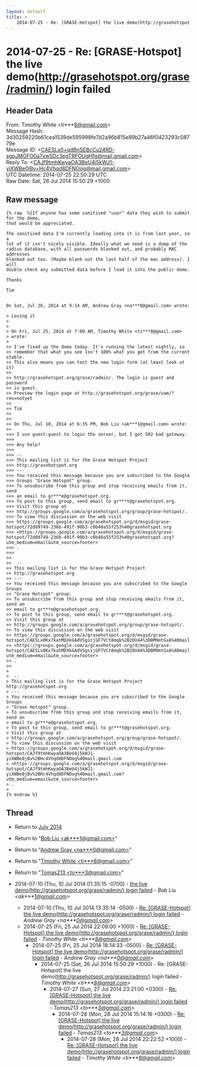 ```yaml
---
layout: default
title: >
    2014-07-25 - Re: [GRASE-Hotspot] the live demo(http://grasehotspot.org/grase/radmin/) login failed
---
```


# 2014-07-25 - Re: [GRASE-Hotspot] the live demo(http://grasehotspot.org/grase/radmin/) login failed

## Header Data

From: Timothy White \<ti***8@gmail.com\><br>
Message Hash: 3d30259220b61cea1539de595998fe7d2a96b815e89b27a46f0423293c08779e<br>
Message ID: \<CAESLx0+qdBnSEBcCu24RD-xgpJMGFO0a7xw5Dc3egTRFOUgHfg@mail.gmail.com\><br>
Reply To: \<CAJf9tmhKwyaOA3BeU4j5kWJ1-yiXWBe0jBv+Hc4Vhqd8DFNOog@mail.gmail.com\><br>
UTC Datetime: 2014-07-25 22:50:29 UTC<br>
Raw Date: Sat, 26 Jul 2014 15:50:29 +1000<br>

## Raw message

```
{% raw  %}If anyone has some sanitised "user" data they wish to submit for the demo,
that would be appreciated.

The sanitised data I'm currently loading into it is from last year, so a
lot of it isn't nicely visible. Ideally what we need is a dump of the
radius database, with all passwords blanked out, and probably MAC addresses
blanked out too. (Maybe blank out the last half of the mac address). I will
double check any submitted data before I load it into the public demo.

Thanks

Tim


On Sat, Jul 26, 2014 at 9:14 AM, Andrew Gray <na***0@gmail.com> wrote:

> Loving it
>
>
> On Fri, Jul 25, 2014 at 7:09 AM, Timothy White <ti***8@gmail.com>
> wrote:
>
>> I've fixed up the demo today. It's running the latest nightly, so
>> remember that what you see isn't 100% what you get from the current stable.
>> This also means you can test the new login form (at least look at it)
>>
>> http://grasehotspot.org/grase/radmin/. The login is guest and password
>> is guest.
>> Preview the login page at http://grasehotspot.org/grase/uam/?res=notyet
>>
>> Tim
>>
>>
>> On Thu, Jul 10, 2014 at 6:35 PM, Bob Liu <ak***1@gmail.com> wrote:
>>
>>> I use guest:guest to login the server, but I got 502 bad gateway.
>>>
>>> Any help?
>>>
>>> --
>>> This mailing list is for the Grase Hotspot Project
>>> http://grasehotspot.org
>>> ---
>>> You received this message because you are subscribed to the Google
>>> Groups "Grase Hotspot" group.
>>> To unsubscribe from this group and stop receiving emails from it, send
>>> an email to gr***e@grasehotspot.org.
>>> To post to this group, send email to gr***t@grasehotspot.org.
>>> Visit this group at
>>> http://groups.google.com/a/grasehotspot.org/group/grase-hotspot/.
>>> To view this discussion on the web visit
>>> https://groups.google.com/a/grasehotspot.org/d/msgid/grase-hotspot/72d89749-236b-491f-90b3-c0b40a55f253%40grasehotspot.org
>>> <https://groups.google.com/a/grasehotspot.org/d/msgid/grase-hotspot/72d89749-236b-491f-90b3-c0b40a55f253%40grasehotspot.org?utm_medium=email&utm_source=footer>
>>> .
>>>
>>
>>  --
>> This mailing list is for the Grase Hotspot Project
>> http://grasehotspot.org
>> ---
>> You received this message because you are subscribed to the Google Groups
>> "Grase Hotspot" group.
>> To unsubscribe from this group and stop receiving emails from it, send an
>> email to gr***e@grasehotspot.org.
>> To post to this group, send email to gr***t@grasehotspot.org.
>> Visit this group at
>> http://groups.google.com/a/grasehotspot.org/group/grase-hotspot/.
>> To view this discussion on the web visit
>> https://groups.google.com/a/grasehotspot.org/d/msgid/grase-hotspot/CAESLx0Kx7katMDXkGAdVSgsijGF7VCt8mqk%2B2OU44%3DBM9mtGxA%40mail.gmail.com
>> <https://groups.google.com/a/grasehotspot.org/d/msgid/grase-hotspot/CAESLx0Kx7katMDXkGAdVSgsijGF7VCt8mqk%2B2OU44%3DBM9mtGxA%40mail.gmail.com?utm_medium=email&utm_source=footer>
>> .
>>
>
>  --
> This mailing list is for the Grase Hotspot Project http://grasehotspot.org
> ---
> You received this message because you are subscribed to the Google Groups
> "Grase Hotspot" group.
> To unsubscribe from this group and stop receiving emails from it, send an
> email to gr***e@grasehotspot.org.
> To post to this group, send email to gr***t@grasehotspot.org.
> Visit this group at
> http://groups.google.com/a/grasehotspot.org/group/grase-hotspot/.
> To view this discussion on the web visit
> https://groups.google.com/a/grasehotspot.org/d/msgid/grase-hotspot/CAJf9tmhKwyaOA3BeU4j5kWJ1-yiXWBe0jBv%2BHc4Vhqd8DFNOog%40mail.gmail.com
> <https://groups.google.com/a/grasehotspot.org/d/msgid/grase-hotspot/CAJf9tmhKwyaOA3BeU4j5kWJ1-yiXWBe0jBv%2BHc4Vhqd8DFNOog%40mail.gmail.com?utm_medium=email&utm_source=footer>
> .
>
{% endraw %}
```

## Thread

+ Return to [July 2014](/archive/2014/07)

+ Return to "[Bob Liu <ak***1<span>@</span>gmail.com>](/authors/ak___1_at_gmail_com)"
+ Return to "[Andrew Gray <na***0<span>@</span>gmail.com>](/authors/na___0_at_gmail_com)"
+ Return to "[Timothy White <ti***8<span>@</span>gmail.com>](/authors/ti___8_at_gmail_com)"
+ Return to "[Tomas213 <to***3<span>@</span>gmail.com>](/authors/to___3_at_gmail_com)"

+ 2014-07-10 (Thu, 10 Jul 2014 01:35:15 -0700) - [the live demo(http://grasehotspot.org/grase/radmin/) login failed](/archive/2014/07/9b72081c236f5fbba7f5adccf2ffda13e24cbf4d0be792d0df6d47ae9b9d5586) - _Bob Liu \<ak***1@gmail.com\>_
  + 2014-07-10 (Thu, 10 Jul 2014 13:35:14 -0500) - [Re: [GRASE-Hotspot] the live demo(http://grasehotspot.org/grase/radmin/) login failed](/archive/2014/07/a15942796703a82b9c2df6a6efb096648e85c426dd2ccbd3d4f0ec9b1baa8075) - _Andrew Gray \<na***0@gmail.com\>_
  + 2014-07-25 (Fri, 25 Jul 2014 22:09:00 +1000) - [Re: [GRASE-Hotspot] the live demo(http://grasehotspot.org/grase/radmin/) login failed](/archive/2014/07/9ecafdc7503e8961761a18f975ca3633e730c5f63cc3e9cd69483902a734402f) - _Timothy White \<ti***8@gmail.com\>_
    + 2014-07-25 (Fri, 25 Jul 2014 18:14:33 -0500) - [Re: [GRASE-Hotspot] the live demo(http://grasehotspot.org/grase/radmin/) login failed](/archive/2014/07/d8f95e1ce85261eb9c3863d627fb6b88a342d1a7c79d49cd08357cce3bb42159) - _Andrew Gray \<na***0@gmail.com\>_
      + 2014-07-25 (Sat, 26 Jul 2014 15:50:29 +1000) - Re: [GRASE-Hotspot] the live demo(http://grasehotspot.org/grase/radmin/) login failed - _Timothy White \<ti***8@gmail.com\>_
        + 2014-07-27 (Sun, 27 Jul 2014 23:21:00 +0300) - [Re: [GRASE-Hotspot] the live demo(http://grasehotspot.org/grase/radmin/) login failed](/archive/2014/07/b7504757badd7d59bcac318e34f42aeb064f035ae50e9c72114bdd406a6fca51) - _Tomas213 \<to***3@gmail.com\>_
          + 2014-07-28 (Mon, 28 Jul 2014 15:14:16 +0300) - [Re: [GRASE-Hotspot] the live demo(http://grasehotspot.org/grase/radmin/) login failed](/archive/2014/07/492b8752d8afeaa7309ddd0ea8fd4f2ee6c0135c4ec588c3549bb9f40e5ddc1f) - _Tomas213 \<to***3@gmail.com\>_
            + 2014-07-28 (Mon, 28 Jul 2014 22:22:52 +1000) - [Re: [GRASE-Hotspot] the live demo(http://grasehotspot.org/grase/radmin/) login failed](/archive/2014/07/67d2f61366865902ca705b92d8b06086eb32332d7ced3a07a180f73a03af34be) - _Timothy White \<ti***8@gmail.com\>_

